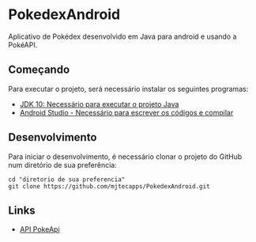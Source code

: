 # PokedexAndroid
Aplicativo de Pokédex desenvolvido em Java para android e usando a PokéAPI.


## Começando

Para executar o projeto, será necessário instalar os seguintes programas:


- [JDK 10: Necessário para executar o projeto Java](http://www.oracle.com/technetwork/java/javase/downloads/jdk10-downloads-4416644.html)
- [Android Studio - Necessário para escrever os códigos e compilar](https://developer.android.com/studio?hl=pt&gclid=CjwKCAjw9r-DBhBxEiwA9qYUpZI4eSFXLsyuMwycKgI94pkZOJ0NjD-QJHfUBCtE_mhR3UOepIRZdRoCE4QQAvD_BwE&gclsrc=aw.ds)

## Desenvolvimento

Para iniciar o desenvolvimento, é necessário clonar o projeto do GitHub num diretório de sua preferência:

```shell
cd "diretorio de sua preferencia"
git clone https://github.com/mjtecapps/PokedexAndroid.git
```


## Links

- [API PokeApi](https://pokeapi.co/)

